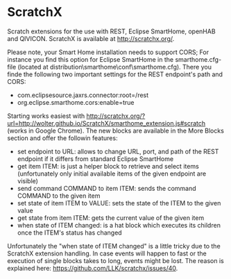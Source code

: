 # ScratchX
Scratch extensions for the use with REST, Eclipse SmartHome, openHAB and QIVICON. ScratchX is available at http://scratchx.org/.

Please note, your Smart Home installation needs to support CORS; For instance you find this option for Eclipse SmartHome in the smarthome.cfg-file (located at distribution\smarthome\conf\smarthome.cfg). There you finde the following two important settings for the REST endpoint's path and CORS: 

- com.eclipsesource.jaxrs.connector:root=/rest
- org.eclipse.smarthome.cors:enable=true

Starting works easiest with http://scratchx.org/?url=http://wolter.github.io/ScratchX/smarthome_extension.js#scratch (works in Google Chrome). The new blocks are available in the More Blocks section and offer the followin features:

- set endpoint to URL: allows to change URL, port, and path of the REST endpoint if it differs from standard Eclipse SmartHome
- get item ITEM: is just a helper block to retrieve and select items (unfortunately only initial available items of the given endpoint are visible)
- send command COMMAND to item ITEM: sends the command COMMAND to the given item
- set state of item ITEM to VALUE: sets the state of the ITEM to the given value
- get state from item ITEM: gets the current value of the given item
- when state of ITEM changed: is a hat block which executes its children once the ITEM's status has changed

Unfortunately the "when state of ITEM changed" is a little tricky due to the ScratchX extension handling. In case events will happen to fast or the execution of single blocks takes to long, events might be lost. The reason is explained here: https://github.com/LLK/scratchx/issues/40.  
